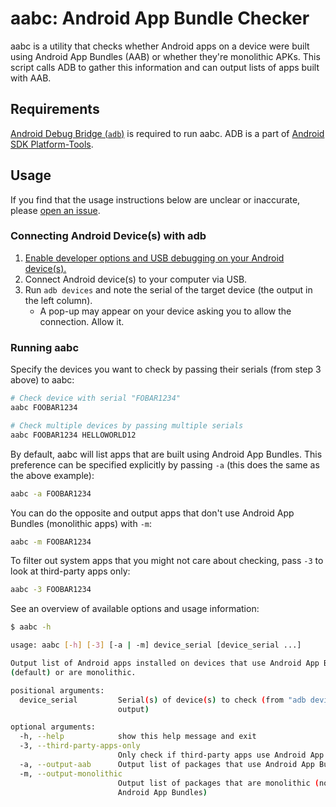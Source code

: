 # aabc: Android App Bundle Checker

aabc is a utility that checks whether Android apps on a device were built using Android
App Bundles (AAB) or whether they're monolithic APKs. This script calls ADB to gather
this information and can output lists of apps built with AAB.

## Requirements

[Android Debug Bridge (`adb`)](https://developer.android.com/studio/command-line/adb) is required
to run aabc. ADB is a part of [Android SDK Platform-Tools](https://developer.android.com/studio/releases/platform-tools.html).

## Usage
If you find that the usage instructions below are unclear or inaccurate, please [open an issue](https://github.com/TravisWhitehead/aabc/issues/new).

### Connecting Android Device(s) with adb
1) [Enable developer options and USB debugging on your Android device(s).](https://developer.android.com/studio/debug/dev-options#enable)
2) Connect Android device(s) to your computer via USB.
3) Run `adb devices` and note the serial of the target device (the output in the left column).
    - A pop-up may appear on your device asking you to allow the connection. Allow it.

### Running aabc


Specify the devices you want to check by passing their serials (from step 3 above) to aabc:
```sh
# Check device with serial "FOBAR1234"
aabc FOOBAR1234

# Check multiple devices by passing multiple serials
aabc FOOBAR1234 HELLOWORLD12
```

By default, aabc will list apps that are built using Android App Bundles. This preference can be
specified explicitly by passing `-a` (this does the same as the above example):
```sh
aabc -a FOOBAR1234
```

You can do the opposite and output apps that don't use Android App Bundles (monolithic apps) with `-m`:
```sh
aabc -m FOOBAR1234
```

To filter out system apps that you might not care about checking, pass `-3` to look at third-party
apps only:
```sh
aabc -3 FOOBAR1234
```

See an overview of available options and usage information:
```sh
$ aabc -h

usage: aabc [-h] [-3] [-a | -m] device_serial [device_serial ...]

Output list of Android apps installed on devices that use Android App Bundles
(default) or are monolithic.

positional arguments:
  device_serial         Serial(s) of device(s) to check (from "adb devices"
                        output)

optional arguments:
  -h, --help            show this help message and exit
  -3, --third-party-apps-only
                        Only check if third-party apps use Android App Bundles
  -a, --output-aab      Output list of packages that use Android App Bundles
  -m, --output-monolithic
                        Output list of packages that are monolithic (not using
                        Android App Bundles)
```

